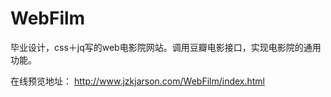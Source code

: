 # WebFilm

毕业设计，css＋jq写的web电影院网站。调用豆瓣电影接口，实现电影院的通用功能。

在线预览地址： http://www.jzkjarson.com/WebFilm/index.html
